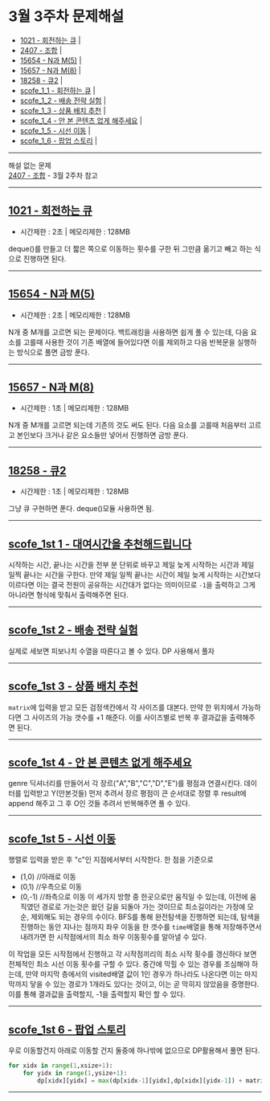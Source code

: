 # 3월 3주차 문제해설
- [1021 - 회전하는 큐](https://github.com/Junhyung-Choi/BOJ-PS/blob/master/Mar/week_3/1021.py "1021 - 회전하는 큐") | 
- [2407 - 조합](https://github.com/Junhyung-Choi/BOJ-PS/blob/master/Mar/week_3/2407.py "2407 - 조합") | 
- [15654 - N과 M(5)](https://github.com/Junhyung-Choi/BOJ-PS/blob/master/Mar/week_3/15654.py "15654 - N과 M(5)") | 
- [15657 - N과 M(8)](https://github.com/Junhyung-Choi/BOJ-PS/blob/master/Mar/week_3/15657.py "15657 - N과 M(8)") | 
- [18258 - 큐2](https://github.com/Junhyung-Choi/BOJ-PS/blob/master/Mar/week_3/18258.py "18258 - 큐2") | 
- [scofe_1_1 - 회전하는 큐](https://github.com/Junhyung-Choi/BOJ-PS/blob/master/Mar/week_3/scofe2021_1st/1.py "1 - 대여시간을 추천해드립니다.") | 
- [scofe_1_2 - 배송 전략 실험](https://github.com/Junhyung-Choi/BOJ-PS/blob/master/Mar/week_3/scofe2021_1st/2.py "2 - 배송 전략 실험") | 
- [scofe_1_3 - 상품 배치 추천](https://github.com/Junhyung-Choi/BOJ-PS/blob/master/Mar/week_3/scofe2021_1st/3.py "3 - 상품 배치 추천") | 
- [scofe_1_4 - 안 본 콘텐츠 없게 해주세요](https://github.com/Junhyung-Choi/BOJ-PS/blob/master/Mar/week_3/scofe2021_1st/4.py "4 - 안 본 콘텐츠 없게 해주세요") | 
- [scofe_1_5 - 시선 이동](https://github.com/Junhyung-Choi/BOJ-PS/blob/master/Mar/week_3/scofe2021_1st/5.py "5 - 시선 이동") | 
- [scofe_1_6 - 팝업 스토리](https://github.com/Junhyung-Choi/BOJ-PS/blob/master/Mar/week_3/scofe2021_1st/6.py "6 - 팝업 스토리") | 

---
해설 없는 문제   
[2407 - 조합](https://github.com/Junhyung-Choi/BOJ-PS/blob/master/Mar/week_3/2407.py "2407 - 조합") - 3월 2주차 참고

---
## [1021 - 회전하는 큐](https://github.com/Junhyung-Choi/BOJ-PS/blob/master/Mar/week_3/1021.py "1021 - 회전하는 큐")
- 시간제한 : 2초 | 메모리제한 : 128MB

deque()를 만들고 더 짧은 쪽으로 이동하는 횟수를 구한 뒤 그만큼 옮기고 빼고 하는 식으로 진행하면 된다.

---
## [15654 - N과 M(5)](https://github.com/Junhyung-Choi/BOJ-PS/blob/master/Mar/week_3/15654.py "15654 - N과 M(5)")
- 시간제한 : 2초 | 메모리제한 : 128MB

N개 중 M개를 고르면 되는 문제이다. 백트래킹을 사용하면 쉽게 풀 수 있는데, 다음 요소를 고를때 사용한 것이 기존 배열에 들어있다면 이를 제외하고 다음 반복문을 실행하는 방식으로 풀면 금방 푼다.

---
## [15657 - N과 M(8)](https://github.com/Junhyung-Choi/BOJ-PS/blob/master/Mar/week_3/15657.py "15657 - N과 M(8)")
- 시간제한 : 1초 | 메모리제한 : 128MB

N개 중 M개를 고르면 되는데 기존의 것도 써도 된다. 다음 요소를 고를때 처음부터 고르고 본인보다 크거나 같은 요소들만 넣어서 진행하면 금방 푼다.

---
## [18258 - 큐2](https://github.com/Junhyung-Choi/BOJ-PS/blob/master/Mar/week_3/18258.py "18258 - 큐2")
- 시간제한 : 1초 | 메모리제한 : 128MB

그냥 큐 구현하면 푼다. deque()모듈 사용하면 됨.

---
## [scofe_1st 1 - 대여시간을 추천해드립니다](https://github.com/Junhyung-Choi/BOJ-PS/blob/master/Mar/week_3/scofe2021_1st/1.py "1 - 대여시간을 추천해드립니다.")

시작하는 시간, 끝나는 시간을 전부 분 단위로 바꾸고 제일 늦게 시작하는 시간과 제일 일찍 끝나는 시간을 구한다. 만약 제일 일찍 끝나는 시간이 제일 늦게 시작하는 시간보다 이르다면 이는 결국 전원이 공유하는 시간대가 없다는 의미이므로 `-1`을 출력하고 그게 아니라면 형식에 맞춰서 출력해주면 된다.

---
## [scofe_1st 2 - 배송 전략 실험](https://github.com/Junhyung-Choi/BOJ-PS/blob/master/Mar/week_3/scofe2021_1st/2.py "2 - 배송 전략 실험")

실제로 세보면 피보나치 수열을 따른다고 볼 수 있다. DP 사용해서 풀자

---
## [scofe_1st 3 - 상품 배치 추천](https://github.com/Junhyung-Choi/BOJ-PS/blob/master/Mar/week_3/scofe2021_1st/3.py "3 - 상품 배치 추천")

`matrix`에 입력을 받고 모든 검정색칸에서 각 사이즈를 대본다. 만약 한 위치에서 가능하다면 그 사이즈의 가능 갯수를 +1 해준다. 이를 사이즈별로 반복 후 결과값을 출력해주면 된다.

---
## [scofe_1st 4 - 안 본 콘텐츠 없게 해주세요](https://github.com/Junhyung-Choi/BOJ-PS/blob/master/Mar/week_3/scofe2021_1st/4.py "4 - 안 본 콘텐츠 없게 해주세요")

genre 딕셔너리를 만들어서 각 장르("A","B","C","D","E")를 평점과 연결시킨다. 데이터를 입력받고 Y(안본것들) 먼저 추려서 장르 평점이 큰 순서대로 정렬 후 result에 append 해주고 그 후 O인 것들 추려서 반복해주면 풀 수 있다.

---
## [scofe_1st 5 - 시선 이동](https://github.com/Junhyung-Choi/BOJ-PS/blob/master/Mar/week_3/scofe2021_1st/5.py "5 - 시선 이동")

행렬로 입력을 받은 후 "c"인 지점에서부터 시작한다. 한 점을 기준으로
- (1,0) //아래로 이동
- (0,1) //우측으로 이동
- (0,-1) //좌측으로 이동
이 세가지 방향 중 한곳으로만 움직일 수 있는데, 이전에 움직였던 경로로 가는것은 왔던 길을 되돌아 가는 것이므로 최소길이라는 가정에 모순, 제외해도 되는 경우의 수이다. BFS를 통해 완전탐색을 진행하면 되는데, 탐색을 진행하는 동안 지나는 점까지 좌우 이동을 한 갯수를 `time`배열을 통해 저장해주면서 내려가면 한 시작점에서의 최소 좌우 이동횟수를 알아낼 수 있다.

이 작업을 모든 시작점에서 진행하고 각 시작점끼리의 최소 시작 횟수를 갱신하다 보면 전체적인 최소 시선 이동 횟수를 구할 수 있다. 중간에 막힐 수 있는 경우를 조심해야 하는데, 만약 마지막 층에서의 visited배열 값이 1인 경우가 하나라도 나온다면 이는 마지막까지 닿을 수 있는 경로가 1개라도 있다는 것이고, 이는 곧 막히지 않았음을 증명한다. 이를 통해 결과값을 출력할지, -1을 출력할지 확인 할 수 있다.


---
## [scofe_1st 6 - 팝업 스토리](https://github.com/Junhyung-Choi/BOJ-PS/blob/master/Mar/week_3/scofe2021_1st/6.py "6 - 팝업 스토리")

우로 이동할건지 아래로 이동할 건지 둘중에 하나밖에 없으므로 DP활용해서 풀면 된다. 
```python
for xidx in range(1,xsize+1):
    for yidx in range(1,ysize+1):
        dp[xidx][yidx] = max(dp[xidx-1][yidx],dp[xidx][yidx-1]) + matrix[xidx-1][yidx-1]
```

---